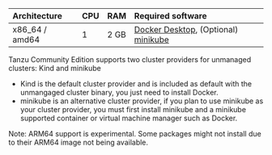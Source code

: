 | Architecture   | CPU | RAM  | Required software |
|:---------------|:----|:-----|:------------------|
| x86_64 / amd64 | 1   | 2 GB | [Docker Desktop](https://www.docker.com/get-started), (Optional) [minikube](https://minikube.sigs.k8s.io/docs/start/) |

Tanzu Community Edition supports two cluster providers for unmanaged clusters: Kind and minikube

- Kind is the default cluster provider and is included as default with the unmangaged cluster binary, you just need to install Docker.
- minikube is an alternative cluster provider, if you plan to use minikube as your cluster provider, you must first install minikube and a minikube supported container or virtual machine manager such as Docker.

Note: ARM64 support is experimental. Some packages might not install due to their ARM64 image not being available.
